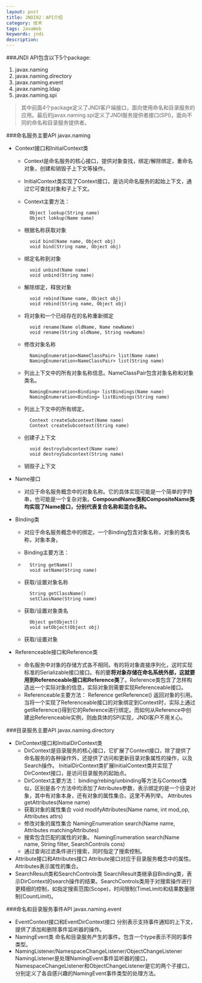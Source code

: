 ```yaml
---
layout: post
title: JNDI02：API介绍
category: 技术
tags: JavaWeb
keywords: jndi
description:
---
```


###JNDI API包含以下5个package:
1. javax.naming
2. javax.naming.directory
3. javax.naming.event
4. javax.naming.ldap
5. javax.naming.spi
>其中前面4个package定义了JNDI客户端接口，面向使用命名和目录服务的应用。最后的javax.naming.spi定义了JNDI服务提供者接口(SPI)，面向不同的命名和目录服务提供者。

###命名服务主要API javax.naming
* Context接口和InitialContext类

	* Context是命名服务的核心接口，提供对象查找，绑定/解除绑定，重命名对象，创建和销毁子上下文等操作。
	* InitialContext类实现了Context接口，是访问命名服务的起始上下文，通过它可查找对象和子上下文。
	* Context主要方法：

			Object lookup(String name)
			Object lokkup(Name name)
	* 根据名称获取对象

			void bind(Name name, Object obj)
			void bind(String name, Object obj)
	* 绑定名称到对象

			void unbind(Name name)
			void unbind(String name)
	* 解除绑定，释放对象

			void rebind(Name name, Object obj)
			void rebind(String name, Object obj)
	* 将对象和一个已经存在的名称重新绑定

			void rename(Name oldName, Name newName)
			void rename(String oldName, String newName)
	* 修改对象名称

			NamingEnumeration<NameClassPair> list(Name name)
			NamingEnumeration<NameClassPair> list(String name)
	* 列出上下文中的所有对象名称信息。NameClassPair包含对象名称和对象类名。

			NamingEnumeration<Binding> listBindings(Name name)
			NamingEnumeration<Binding> listBindings(String name)
    * 列出上下文中的所有绑定。

			Context createSubcontext(Name name)
			Context createSubcontext(String name)
	* 创建子上下文

			void destroySubcontext(Name name)
			void destroySubcontext(String name)
	* 销毁子上下文

* Name接口

	* 对应于命名服务概念中的对象名称。它的具体实现可能是一个简单的字符串，也可能是一个复杂对象。**CompoundName类和CompositeName类均实现了Name接口，分别代表复合名称和混合名称。**

* Binding类

	* 对应于命名服务概念中的绑定。一个Binding包含对象名称，对象的类名称，对象本身。
	* Binding主要方法：
	*
			String getName()
			void setName(String name)
	* 获取/设置对象名称

			String getClassName()
			setClassName(String name)
	* 获取/设置对象类名

			Object getObject()
			void setObject(Object obj)
	* 获取/设置对象

* Referenceable接口和Reference类
	* 命名服务中对象的存储方式各不相同。有的将对象直接序列化，这时实现标准的Serializable接口接口。有的要**将对象存储在命名系统外部，这就要用到Referenceable接口和Reference类**了。Reference类包含了怎样构造出一个实际对象的信息，实际对象则需要实现Referenceable接口。
	* Referenceable主要方法：
Reference getReference() 返回对象的引用。
当将一个实现了Referenceable接口的对象绑定到Context时，实际上通过getReference()得到它的Reference进行绑定。而如何从Reference中创建出Referenceable实例，则由具体的SPI实现，JNDI客户不用关心。

###目录服务主要API javax.naming.directory
* DirContext接口和InitialDirContext类
	* DirContext是目录服务的核心接口，它扩展了Context接口，除了提供了命名服务的各种操作外，还提供了访问和更新目录对象属性的操作，以及Search操作。
InitialDirContext类扩展InitialContext类并实现了DirContext接口，是访问目录服务的起始点。
	* DirContext主要方法：
	binding/rebing/unbinding等方法与Context类似，区别是各个方法中均添加了Attributes参数，表示绑定的是一个目录对象，其中有对象本身，还有对象的属性集合。这里不再列举。
Attributes getAttributes(Name name)
	* 获取对象的属性集合
void modifyAttributes(Name name, int mod_op, Attributes attrs)
	* 修改对象的属性集合
NamingEnumeration<SearchResult> search(Name name, Attributes matchingAttributes)
	* 搜索包含匹配的属性的对象。
NamingEnumeration<SearchResult> search(Name name, String filter, SearchControls cons)
	* 通过查询过滤条件进行搜索，同时指定了搜索控制。
* Attribute接口和Attributes接口
Attribute接口对应于目录服务概念中的属性。Attributes表示属性的集合。
* SearchResult类和SearchControls类
SearchResult类继承自Binding类，表示DirContext的search操作的结果。SearchControls类用于对搜索操作进行更精细的控制，如指定搜索范围(Scope)，时间限制(TimeLimit)和结果数量限制(CountLimit)。

###命名和目录服务事件API javax.naming.event
* EventContext接口和EventDirContext接口
分别表示支持事件通知的上下文，提供了添加和删除事件监听器的操作。
* NamingEvent类
命名和目录服务产生的事件。包含一个type表示不同的事件类型。
* NamingListener/NamespaceChangeListener/ObjectChangeListener
NamingListener是处理NamingEvent事件监听器的接口，NamespaceChangeListener和ObjectChangeListener是它的两个子接口，分别定义了各自感兴趣的NamingEvent事件类型的处理方法。

